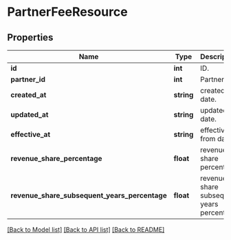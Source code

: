 # PartnerFeeResource

## Properties
Name | Type | Description | Notes
------------ | ------------- | ------------- | -------------
**id** | **int** | ID. | [optional] 
**partner_id** | **int** | Partner ID. | [optional] 
**created_at** | **string** | created at date. | [optional] 
**updated_at** | **string** | updated at date. | [optional] 
**effective_at** | **string** | effective from date. | [optional] 
**revenue_share_percentage** | **float** | revenue share percentage | [optional] 
**revenue_share_subsequent_years_percentage** | **float** | revenue share subsequent years percentage | [optional] 

[[Back to Model list]](../README.md#documentation-for-models) [[Back to API list]](../README.md#documentation-for-api-endpoints) [[Back to README]](../README.md)


